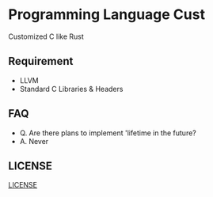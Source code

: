 # Programming Language Cust

Customized C like Rust

## Requirement

- LLVM
- Standard C Libraries & Headers


## FAQ

- Q. Are there plans to implement 'lifetime in the future?
- A. Never

## LICENSE

[LICENSE](LICENSE)
